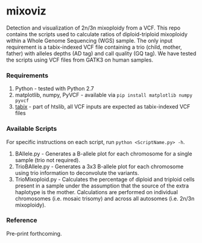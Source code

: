 # mixoviz
Detection and visualization of 2n/3n mixoploidy from a VCF.  This repo contains the scripts used to calculate ratios of diploid-triploid
mixoploidy within a Whole Genome Sequencing (WGS) sample.  The only input requirement is a tabix-indexed VCF file containing a trio (child, mother, father)
with alleles depths (AD tag) and call quality (GQ tag).  We have tested the scripts using VCF files from GATK3 on human samples.

### Requirements

1. Python - tested with Python 2.7
2. matplotlib, numpy, PyVCF - available via `pip install matplotlib numpy pyvcf`
3. [tabix](http://www.htslib.org/doc/tabix.html) - part of htslib, all VCF inputs are expected as tabix-indexed VCF files

### Available Scripts
For specific instructions on each script, run `python <ScriptName.py> -h`.

1. BAllele.py - Generates a B-allele plot for each chromosome for a single sample (trio not required).
2. TrioBAllele.py - Generates a 3x3 B-allele plot for each chromosome using trio information to deconvolute the variants.
3. TrioMixoploid.py - Calculates the percentage of diploid and triploid cells present in a sample under the assumption that the source of the extra haplotype is the mother.  Calculations are performed on individual chromosomes (i.e. mosaic trisomy) and across all autosomes (i.e. 2n/3n mixoploidy).

### Reference

Pre-print forthcoming.
